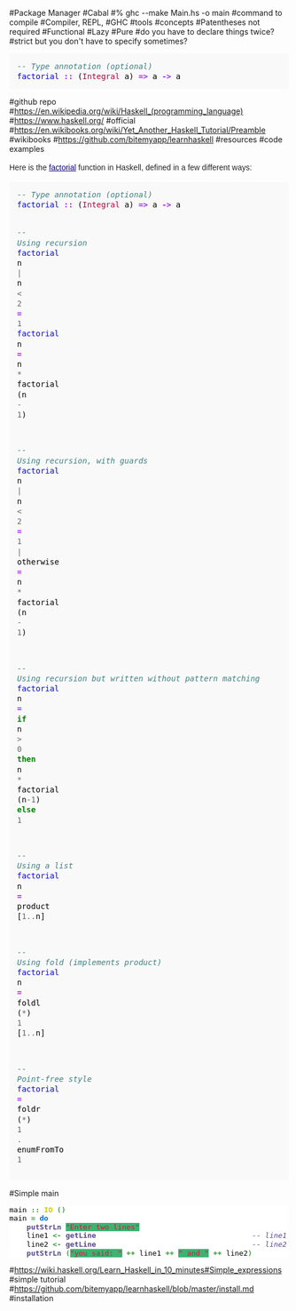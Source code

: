 #Package Manager
#Cabal
#% ghc --make Main.hs -o main
#command to compile
#Compiler, REPL, 
#GHC
#tools
#concepts
#Patentheses not required
#Functional
#Lazy
#Pure
#do you have to declare things twice?
#strict but you don't have to specify sometimes?
<pre style="font-family: monospace, Courier; color: black; border-color: rgb(221, 221, 221); padding: 1em; line-height: 1.3em; font-size: 14px; background-color: rgb(249, 249, 249);"><span class="c1" style="color: rgb(64, 128, 128); font-style: italic;">-- Type annotation (optional)</span>
<span class="nf" style="color: rgb(0, 0, 255);">factorial</span> <span class="ow" style="color: rgb(170, 34, 255); font-weight: bold;">::</span> <span class="p">(</span><span class="kt" style="color: rgb(176, 0, 64);">Integral</span> <span class="n">a</span><span class="p">)</span> <span class="ow" style="color: rgb(170, 34, 255); font-weight: bold;">=></span> <span class="n">a</span> <span class="ow" style="color: rgb(170, 34, 255); font-weight: bold;">-></span> <span class="n">a</span></pre>
#github repo
#https://en.wikipedia.org/wiki/Haskell_(programming_language)
#https://www.haskell.org/
#official
#https://en.wikibooks.org/wiki/Yet_Another_Haskell_Tutorial/Preamble
#wikibooks
#https://github.com/bitemyapp/learnhaskell
#resources
#code examples
<p style="margin-top: 0.5em; margin-bottom: 0.5em; line-height: 22.3999996185303px; color: rgb(37, 37, 37); font-family: sans-serif;">Here is the&nbsp;<a href="https://en.wikipedia.org/wiki/Factorial" title="Factorial" style="color: rgb(11, 0, 128); background: none;">factorial</a>&nbsp;function in Haskell, defined in a few different ways:</p><div class="mw-highlight mw-content-ltr" dir="ltr" style="direction: ltr; unicode-bidi: embed; color: rgb(37, 37, 37); font-family: sans-serif; line-height: 22.3999996185303px; background: rgb(248, 248, 248);"><pre style="font-family: monospace, Courier; color: black; border-color: rgb(221, 221, 221); padding: 1em; line-height: 1.3em; background-color: rgb(249, 249, 249);"><span class="c1" style="color: rgb(64, 128, 128); font-style: italic;">-- Type annotation (optional)</span>
<span class="nf" style="color: rgb(0, 0, 255);">factorial</span> <span class="ow" style="color: rgb(170, 34, 255); font-weight: bold;">::</span> <span class="p">(</span><span class="kt" style="color: rgb(176, 0, 64);">Integral</span> <span class="n">a</span><span class="p">)</span> <span class="ow" style="color: rgb(170, 34, 255); font-weight: bold;">=></span> <span class="n">a</span> <span class="ow" style="color: rgb(170, 34, 255); font-weight: bold;">-></span> <span class="n">a</span>

<span class="c1" style="color: rgb(64, 128, 128); font-style: italic;">-- Using recursion</span>
<span class="nf" style="color: rgb(0, 0, 255);">factorial</span> <span class="n">n</span> <span class="o" style="color: rgb(102, 102, 102);">|</span> <span class="n">n</span> <span class="o" style="color: rgb(102, 102, 102);"><</span> <span class="mi" style="color: rgb(102, 102, 102);">2</span> <span class="ow" style="color: rgb(170, 34, 255); font-weight: bold;">=</span> <span class="mi" style="color: rgb(102, 102, 102);">1</span>
<span class="nf" style="color: rgb(0, 0, 255);">factorial</span> <span class="n">n</span> <span class="ow" style="color: rgb(170, 34, 255); font-weight: bold;">=</span> <span class="n">n</span> <span class="o" style="color: rgb(102, 102, 102);">*</span> <span class="n">factorial</span> <span class="p">(</span><span class="n">n</span> <span class="o" style="color: rgb(102, 102, 102);">-</span> <span class="mi" style="color: rgb(102, 102, 102);">1</span><span class="p">)</span>

<span class="c1" style="color: rgb(64, 128, 128); font-style: italic;">-- Using recursion, with guards</span>
<span class="nf" style="color: rgb(0, 0, 255);">factorial</span> <span class="n">n</span>
  <span class="o" style="color: rgb(102, 102, 102);">|</span> <span class="n">n</span> <span class="o" style="color: rgb(102, 102, 102);"><</span> <span class="mi" style="color: rgb(102, 102, 102);">2</span>     <span class="ow" style="color: rgb(170, 34, 255); font-weight: bold;">=</span> <span class="mi" style="color: rgb(102, 102, 102);">1</span>
  <span class="o" style="color: rgb(102, 102, 102);">|</span> <span class="n">otherwise</span> <span class="ow" style="color: rgb(170, 34, 255); font-weight: bold;">=</span> <span class="n">n</span> <span class="o" style="color: rgb(102, 102, 102);">*</span> <span class="n">factorial</span> <span class="p">(</span><span class="n">n</span> <span class="o" style="color: rgb(102, 102, 102);">-</span> <span class="mi" style="color: rgb(102, 102, 102);">1</span><span class="p">)</span>

<span class="c1" style="color: rgb(64, 128, 128); font-style: italic;">-- Using recursion but written without pattern matching</span>
<span class="nf" style="color: rgb(0, 0, 255);">factorial</span> <span class="n">n</span> <span class="ow" style="color: rgb(170, 34, 255); font-weight: bold;">=</span> <span class="kr" style="color: rgb(0, 128, 0); font-weight: bold;">if</span> <span class="n">n</span> <span class="o" style="color: rgb(102, 102, 102);">></span> <span class="mi" style="color: rgb(102, 102, 102);">0</span> <span class="kr" style="color: rgb(0, 128, 0); font-weight: bold;">then</span> <span class="n">n</span> <span class="o" style="color: rgb(102, 102, 102);">*</span> <span class="n">factorial</span> <span class="p">(</span><span class="n">n</span><span class="o" style="color: rgb(102, 102, 102);">-</span><span class="mi" style="color: rgb(102, 102, 102);">1</span><span class="p">)</span> <span class="kr" style="color: rgb(0, 128, 0); font-weight: bold;">else</span> <span class="mi" style="color: rgb(102, 102, 102);">1</span>

<span class="c1" style="color: rgb(64, 128, 128); font-style: italic;">-- Using a list</span>
<span class="nf" style="color: rgb(0, 0, 255);">factorial</span> <span class="n">n</span> <span class="ow" style="color: rgb(170, 34, 255); font-weight: bold;">=</span> <span class="n">product</span> <span class="p">[</span><span class="mi" style="color: rgb(102, 102, 102);">1</span><span class="o" style="color: rgb(102, 102, 102);">..</span><span class="n">n</span><span class="p">]</span>

<span class="c1" style="color: rgb(64, 128, 128); font-style: italic;">-- Using fold (implements product)</span>
<span class="nf" style="color: rgb(0, 0, 255);">factorial</span> <span class="n">n</span> <span class="ow" style="color: rgb(170, 34, 255); font-weight: bold;">=</span> <span class="n">foldl</span> <span class="p">(</span><span class="o" style="color: rgb(102, 102, 102);">*</span><span class="p">)</span> <span class="mi" style="color: rgb(102, 102, 102);">1</span> <span class="p">[</span><span class="mi" style="color: rgb(102, 102, 102);">1</span><span class="o" style="color: rgb(102, 102, 102);">..</span><span class="n">n</span><span class="p">]</span>

<span class="c1" style="color: rgb(64, 128, 128); font-style: italic;">-- Point-free style</span>
<span class="nf" style="color: rgb(0, 0, 255);">factorial</span> <span class="ow" style="color: rgb(170, 34, 255); font-weight: bold;">=</span> <span class="n">foldr</span> <span class="p">(</span><span class="o" style="color: rgb(102, 102, 102);">*</span><span class="p">)</span> <span class="mi" style="color: rgb(102, 102, 102);">1</span> <span class="o" style="color: rgb(102, 102, 102);">.</span> <span class="n">enumFromTo</span> <span class="mi" style="color: rgb(102, 102, 102);">1</span></pre></div>
#Simple main
<pre class="de1" style="margin-bottom: 0px; padding: 0px; font-family: monospace; line-height: 1.2em; overflow: auto; border: 0px none white; font-stretch: normal; font-size: medium; vertical-align: top; color: rgb(0, 0, 0); background: none rgb(255, 255, 255);">main <span class="sy0" style="margin: 0px; padding: 0px; color: rgb(51, 153, 51); font-weight: bold;">::</span> <span class="kw4" style="margin: 0px; padding: 0px; color: rgb(204, 204, 0); font-weight: bold;">IO</span> <span class="br0" style="margin: 0px; padding: 0px; color: green;">(</span><span class="br0" style="margin: 0px; padding: 0px; color: green;">)</span>
main <span class="sy0" style="margin: 0px; padding: 0px; color: rgb(51, 153, 51); font-weight: bold;">=</span> <span class="kw1" style="margin: 0px; padding: 0px; font-weight: bold; color: rgb(0, 102, 204);">do</span>
    <span class="kw3" style="margin: 0px; padding: 0px; color: rgb(85, 68, 136) !important; font-weight: bold;">putStrLn</span> <span class="st0" style="margin: 0px; padding: 0px; color: rgb(221, 17, 68) !important; background-image: initial !important; background-attachment: initial !important; background-color: rgb(60, 179, 113); background-size: initial !important; background-origin: initial !important; background-clip: initial !important; background-position: initial !important; background-repeat: initial !important;">"Enter two lines"</span>
    line1 <span class="sy0" style="margin: 0px; padding: 0px; color: rgb(51, 153, 51); font-weight: bold;"><-</span> <span class="kw3" style="margin: 0px; padding: 0px; color: rgb(85, 68, 136) !important; font-weight: bold;">getLine</span>                                    <span class="co1" style="margin: 0px; padding: 0px; color: rgb(93, 71, 139); font-style: italic;">-- line1&nbsp;:: String</span>
    line2 <span class="sy0" style="margin: 0px; padding: 0px; color: rgb(51, 153, 51); font-weight: bold;"><-</span> <span class="kw3" style="margin: 0px; padding: 0px; color: rgb(85, 68, 136) !important; font-weight: bold;">getLine</span>                                    <span class="co1" style="margin: 0px; padding: 0px; color: rgb(93, 71, 139); font-style: italic;">-- line2&nbsp;:: String</span>
    <span class="kw3" style="margin: 0px; padding: 0px; color: rgb(85, 68, 136) !important; font-weight: bold;">putStrLn</span> <span class="br0" style="margin: 0px; padding: 0px; color: green;">(</span><span class="st0" style="margin: 0px; padding: 0px; color: rgb(221, 17, 68) !important; background-image: initial !important; background-attachment: initial !important; background-color: rgb(60, 179, 113); background-size: initial !important; background-origin: initial !important; background-clip: initial !important; background-position: initial !important; background-repeat: initial !important;">"you said: "</span> <span class="sy0" style="margin: 0px; padding: 0px; color: rgb(51, 153, 51); font-weight: bold;">++</span> line1 <span class="sy0" style="margin: 0px; padding: 0px; color: rgb(51, 153, 51); font-weight: bold;">++</span> <span class="st0" style="margin: 0px; padding: 0px; color: rgb(221, 17, 68) !important; background-image: initial !important; background-attachment: initial !important; background-color: rgb(60, 179, 113); background-size: initial !important; background-origin: initial !important; background-clip: initial !important; background-position: initial !important; background-repeat: initial !important;">" and "</span> <span class="sy0" style="margin: 0px; padding: 0px; color: rgb(51, 153, 51); font-weight: bold;">++</span> line2<span class="br0" style="margin: 0px; padding: 0px; color: green;">)</span></pre>
#https://wiki.haskell.org/Learn_Haskell_in_10_minutes#Simple_expressions
#simple tutorial
#https://github.com/bitemyapp/learnhaskell/blob/master/install.md
#installation
